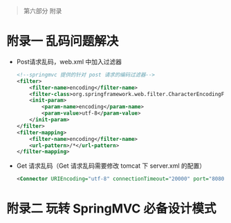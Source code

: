 > 第六部分 附录

# 附录一 乱码问题解决

- Post请求乱码，web.xml 中加入过滤器

  ```xml
  <!--springmvc 提供的针对 post 请求的编码过滤器-->
  <filter>
      <filter-name>encoding</filter-name>
      <filter-class>org.springframework.web.filter.CharacterEncodingFilter</filter-class>
      <init-param>
          <param-name>encoding</param-name>
          <param-value>utf-8</param-value>
      </init-param>
  </filter>
  <filter-mapping>
      <filter-name>encoding</filter-name>
      <url-pattern>/*</url-pattern>
  </filter-mapping>
  ```

- Get 请求乱码（Get 请求乱码需要修改 tomcat 下 server.xml 的配置）

  ```xml
  <Connector URIEncoding="utf-8" connectionTimeout="20000" port="8080" protocol="HTTP/1.1" redirectPort="8443"/>
  ```



# 附录二  玩转 SpringMVC 必备设计模式



